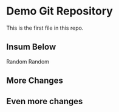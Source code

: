 # Demo Git Repository

This is the first file in this repo.

## Insum Below

Random Random

## More Changes

## Even more changes